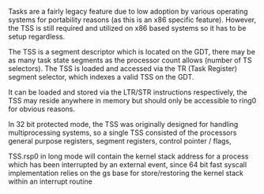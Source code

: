 Tasks are a fairly legacy feature due to low adoption by various operating systems for portability reasons (as this is an x86 specific feature). However, the TSS is still required and utilized on x86 based systems so it has to be setup regardless.

The TSS is a segment descriptor which is located on the GDT, there may be as many task state segments as the processor count allows (number of TS selectors). The TSS is loaded and accessed via the TR (Task Register) segment selector, which indexes a valid TSS on the GDT.

It can be loaded and stored via the LTR/STR instructions respectively, the TSS may reside anywhere in memory but should only be accessible to ring0 for obvious reasons.

In 32 bit protected mode, the TSS was originally designed for handling multiprocessing systems, so a single TSS consisted of the processors general purpose registers, segment registers, control pointer / flags,

TSS.rsp0 in long mode will contain the kernel stack address for a process which has been interrupted by an external event, since 64 bit fast syscall implementation relies on the gs base for store/restoring the kernel stack within an interrupt routine